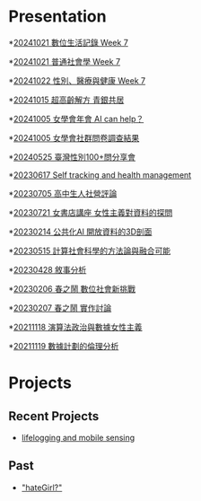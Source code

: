 # Presentation
*[20241021 數位生活記錄 Week 7](https://docs.google.com/presentation/d/e/2PACX-1vSy23nQWE9nsDLU9YdbWZltGUO1s8sHSl9i7tQw5GZwuAIPwpDDVtnDEZEz_Y6UCfRHSjh2Xnm1NuvH/pub?start=false&loop=false&delayms=3000)

*[20241021 普通社會學 Week 7]()

*[20241022 性別、醫療與健康 Week 7]()

*[20241015 超高齡解方 青銀共居]()

*[20241005 女學會年會 AI can help？]()

*[20241005 女學會社群問卷調查結果]()

*[20240525 臺灣性別100+問分享會]()

*[20230617 Self tracking and health management]()

*[20230705 高中生人社營評論]()

*[20230721 女書店講座 女性主義對資料的探問]()

*[20230214 公共化AI 開放資料的3D剖面]()

*[20230515 計算社會科學的方法論與融合可能]()

*[20230428 敘事分析]()

*[20230206 春之鬧 數位社會新挑戰]()

*[20230207 春之鬧 實作討論]()


*[20211118 演算法政治與數據女性主義]()

*[20211119 數據計劃的倫理分析]()


# Projects

## Recent Projects
* [lifelogging and mobile sensing]()

## Past
* ["hateGirl?"]()

